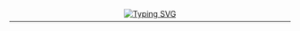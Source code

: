 <div align="center" style="position: relative;">
  <!-- الطبقة الأولى: الخلفية المتحركة -->

  <!-- الطبقة الثانية: المحتوى المضيء (موضوع في وسط الخلفية ) -->
  <div style="position: absolute; top: 50%; left: 50%; transform: translate(-50%, -50%);">
    <a href="https://git.io/typing-svg">
      <img src="https://readme-typing-svg.herokuapp.com?font=VT323&size=30&pause=1000&color=00FF00&center=true&vCenter=true&width=600&lines=AWASHI%20SYSTEMS%20ONLINE;STATUS%3A%20NOMINAL;AWAITING%20COMMAND..." alt="Typing SVG" />
    </a>
      
  


  </div>
</div>

---
<!-- يمكنك إضافة بقية محتوى بروفايلك هنا -->
